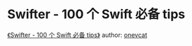# Swifter - 100 个 Swift 必备 tips
[《Swifter - 100 个 Swift 必备 tips》](http://swifter.tips/buy/)
  author: [onevcat](https://onevcat.com/#blog)



